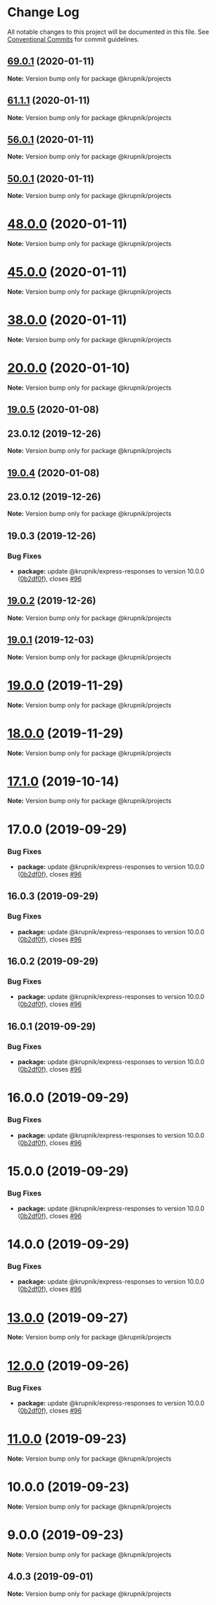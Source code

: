 # Change Log

All notable changes to this project will be documented in this file.
See [Conventional Commits](https://conventionalcommits.org) for commit guidelines.

## [69.0.1](https://github.com/yurikrupniktools/client-apps/compare/@krupnik/projects@61.1.1...@krupnik/projects@69.0.1) (2020-01-11)

**Note:** Version bump only for package @krupnik/projects





## [61.1.1](https://github.com/yurikrupniktools/client-apps/compare/@krupnik/projects@56.0.1...@krupnik/projects@61.1.1) (2020-01-11)

**Note:** Version bump only for package @krupnik/projects





## [56.0.1](https://github.com/yurikrupniktools/client-apps/compare/@krupnik/projects@50.0.1...@krupnik/projects@56.0.1) (2020-01-11)

**Note:** Version bump only for package @krupnik/projects





## [50.0.1](https://github.com/yurikrupniktools/client-apps/compare/@krupnik/projects@48.0.0...@krupnik/projects@50.0.1) (2020-01-11)

**Note:** Version bump only for package @krupnik/projects





# [48.0.0](https://github.com/yurikrupniktools/client-apps/compare/@krupnik/projects@45.0.0...@krupnik/projects@48.0.0) (2020-01-11)

**Note:** Version bump only for package @krupnik/projects





# [45.0.0](https://github.com/yurikrupniktools/client-apps/compare/@krupnik/projects@38.0.0...@krupnik/projects@45.0.0) (2020-01-11)

**Note:** Version bump only for package @krupnik/projects





# [38.0.0](https://github.com/yurikrupniktools/client-apps/compare/@krupnik/projects@20.0.0...@krupnik/projects@38.0.0) (2020-01-11)

**Note:** Version bump only for package @krupnik/projects





# [20.0.0](https://github.com/yurikrupniktools/client-apps/compare/@krupnik/projects@19.0.5...@krupnik/projects@20.0.0) (2020-01-10)

**Note:** Version bump only for package @krupnik/projects





## [19.0.5](https://github.com/yurikrupniktools/client-apps/compare/@krupnik/projects@19.0.3...@krupnik/projects@19.0.5) (2020-01-08)



## 23.0.12 (2019-12-26)

**Note:** Version bump only for package @krupnik/projects





## [19.0.4](https://github.com/yurikrupniktools/client-apps/compare/@krupnik/projects@19.0.3...@krupnik/projects@19.0.4) (2020-01-08)



## 23.0.12 (2019-12-26)

**Note:** Version bump only for package @krupnik/projects





## 19.0.3 (2019-12-26)


### Bug Fixes

* **package:** update @krupnik/express-responses to version 10.0.0 ([0b2df0f](https://github.com/yurikrupniktools/client-apps/commit/0b2df0fca414171d47333a97524064e885225f6b)), closes [#96](https://github.com/yurikrupniktools/client-apps/issues/96)





## [19.0.2](https://github.com/yurikrupniktools/client-apps/compare/@krupnik/projects@19.0.1...@krupnik/projects@19.0.2) (2019-12-26)

**Note:** Version bump only for package @krupnik/projects





## [19.0.1](https://github.com/yurikrupniktools/client-apps/compare/@krupnik/projects@19.0.0...@krupnik/projects@19.0.1) (2019-12-03)

**Note:** Version bump only for package @krupnik/projects





# [19.0.0](https://github.com/yurikrupniktools/client-apps/compare/@krupnik/projects@18.0.0...@krupnik/projects@19.0.0) (2019-11-29)

**Note:** Version bump only for package @krupnik/projects





# [18.0.0](https://github.com/yurikrupniktools/client-apps/compare/@krupnik/projects@17.1.0...@krupnik/projects@18.0.0) (2019-11-29)

**Note:** Version bump only for package @krupnik/projects





# [17.1.0](https://github.com/yurikrupniktools/client-apps/compare/@krupnik/projects@17.0.0...@krupnik/projects@17.1.0) (2019-10-14)

**Note:** Version bump only for package @krupnik/projects





# 17.0.0 (2019-09-29)


### Bug Fixes

* **package:** update @krupnik/express-responses to version 10.0.0 ([0b2df0f](https://github.com/yurikrupniktools/client-apps/commit/0b2df0f)), closes [#96](https://github.com/yurikrupniktools/client-apps/issues/96)





## 16.0.3 (2019-09-29)


### Bug Fixes

* **package:** update @krupnik/express-responses to version 10.0.0 ([0b2df0f](https://github.com/yurikrupniktools/client-apps/commit/0b2df0f)), closes [#96](https://github.com/yurikrupniktools/client-apps/issues/96)





## 16.0.2 (2019-09-29)


### Bug Fixes

* **package:** update @krupnik/express-responses to version 10.0.0 ([0b2df0f](https://github.com/yurikrupniktools/client-apps/commit/0b2df0f)), closes [#96](https://github.com/yurikrupniktools/client-apps/issues/96)





## 16.0.1 (2019-09-29)


### Bug Fixes

* **package:** update @krupnik/express-responses to version 10.0.0 ([0b2df0f](https://github.com/yurikrupniktools/client-apps/commit/0b2df0f)), closes [#96](https://github.com/yurikrupniktools/client-apps/issues/96)





# 16.0.0 (2019-09-29)


### Bug Fixes

* **package:** update @krupnik/express-responses to version 10.0.0 ([0b2df0f](https://github.com/yurikrupniktools/client-apps/commit/0b2df0f)), closes [#96](https://github.com/yurikrupniktools/client-apps/issues/96)





# 15.0.0 (2019-09-29)


### Bug Fixes

* **package:** update @krupnik/express-responses to version 10.0.0 ([0b2df0f](https://github.com/yurikrupniktools/client-apps/commit/0b2df0f)), closes [#96](https://github.com/yurikrupniktools/client-apps/issues/96)





# 14.0.0 (2019-09-29)


### Bug Fixes

* **package:** update @krupnik/express-responses to version 10.0.0 ([0b2df0f](https://github.com/yurikrupniktools/client-apps/commit/0b2df0f)), closes [#96](https://github.com/yurikrupniktools/client-apps/issues/96)





# [13.0.0](https://github.com/yurikrupniktools/client-apps/compare/@krupnik/projects@12.0.0...@krupnik/projects@13.0.0) (2019-09-27)

**Note:** Version bump only for package @krupnik/projects





# [12.0.0](https://github.com/yurikrupniktools/client-apps/compare/@krupnik/projects@11.0.0...@krupnik/projects@12.0.0) (2019-09-26)


### Bug Fixes

* **package:** update @krupnik/express-responses to version 10.0.0 ([0b2df0f](https://github.com/yurikrupniktools/client-apps/commit/0b2df0f)), closes [#96](https://github.com/yurikrupniktools/client-apps/issues/96)





# [11.0.0](https://github.com/yurikrupniktools/client-apps/compare/@krupnik/projects@10.0.0...@krupnik/projects@11.0.0) (2019-09-23)

**Note:** Version bump only for package @krupnik/projects





# 10.0.0 (2019-09-23)

**Note:** Version bump only for package @krupnik/projects





# 9.0.0 (2019-09-23)

**Note:** Version bump only for package @krupnik/projects





## 4.0.3 (2019-09-01)

**Note:** Version bump only for package @krupnik/projects
